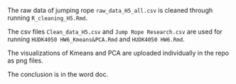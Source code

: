 The raw data of jumping rope `raw_data_H5_all.csv` is cleaned through running `R_cleaning_H5.Rmd`.

The csv files `Clean_data_H5.csv` and  `Jump Rope Research.csv` are used for running `HUDK4050 HW6_Kmeans&PCA.Rmd` and `HUDK4050 HW6.Rmd`.

The visualizations of Kmeans and PCA are uploaded individually in the repo as png files.

The conclusion is in the word doc.

